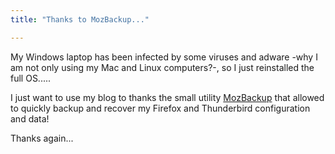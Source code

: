 ```yaml
---
title: "Thanks to MozBackup..."

---
```

My Windows laptop has been infected by some viruses and adware -why I am not only using my Mac and Linux computers?-, so I just reinstalled the full OS.....

I just want to use my blog to thanks the small utility [MozBackup](http://mozbackup.jasnapaka.com/) that allowed to quickly backup and recover my Firefox and Thunderbird configuration and data!

Thanks again...
